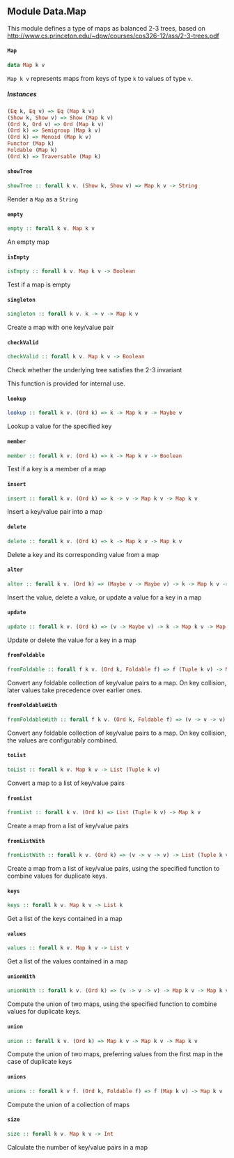 ## Module Data.Map

This module defines a type of maps as balanced 2-3 trees, based on
<http://www.cs.princeton.edu/~dpw/courses/cos326-12/ass/2-3-trees.pdf>

#### `Map`

``` purescript
data Map k v
```

`Map k v` represents maps from keys of type `k` to values of type `v`.

##### Instances
``` purescript
(Eq k, Eq v) => Eq (Map k v)
(Show k, Show v) => Show (Map k v)
(Ord k, Ord v) => Ord (Map k v)
(Ord k) => Semigroup (Map k v)
(Ord k) => Monoid (Map k v)
Functor (Map k)
Foldable (Map k)
(Ord k) => Traversable (Map k)
```

#### `showTree`

``` purescript
showTree :: forall k v. (Show k, Show v) => Map k v -> String
```

Render a `Map` as a `String`

#### `empty`

``` purescript
empty :: forall k v. Map k v
```

An empty map

#### `isEmpty`

``` purescript
isEmpty :: forall k v. Map k v -> Boolean
```

Test if a map is empty

#### `singleton`

``` purescript
singleton :: forall k v. k -> v -> Map k v
```

Create a map with one key/value pair

#### `checkValid`

``` purescript
checkValid :: forall k v. Map k v -> Boolean
```

Check whether the underlying tree satisfies the 2-3 invariant

This function is provided for internal use.

#### `lookup`

``` purescript
lookup :: forall k v. (Ord k) => k -> Map k v -> Maybe v
```

Lookup a value for the specified key

#### `member`

``` purescript
member :: forall k v. (Ord k) => k -> Map k v -> Boolean
```

Test if a key is a member of a map

#### `insert`

``` purescript
insert :: forall k v. (Ord k) => k -> v -> Map k v -> Map k v
```

Insert a key/value pair into a map

#### `delete`

``` purescript
delete :: forall k v. (Ord k) => k -> Map k v -> Map k v
```

Delete a key and its corresponding value from a map

#### `alter`

``` purescript
alter :: forall k v. (Ord k) => (Maybe v -> Maybe v) -> k -> Map k v -> Map k v
```

Insert the value, delete a value, or update a value for a key in a map

#### `update`

``` purescript
update :: forall k v. (Ord k) => (v -> Maybe v) -> k -> Map k v -> Map k v
```

Update or delete the value for a key in a map

#### `fromFoldable`

``` purescript
fromFoldable :: forall f k v. (Ord k, Foldable f) => f (Tuple k v) -> Map k v
```

Convert any foldable collection of key/value pairs to a map.
On key collision, later values take precedence over earlier ones.

#### `fromFoldableWith`

``` purescript
fromFoldableWith :: forall f k v. (Ord k, Foldable f) => (v -> v -> v) -> f (Tuple k v) -> Map k v
```

Convert any foldable collection of key/value pairs to a map.
On key collision, the values are configurably combined.

#### `toList`

``` purescript
toList :: forall k v. Map k v -> List (Tuple k v)
```

Convert a map to a list of key/value pairs

#### `fromList`

``` purescript
fromList :: forall k v. (Ord k) => List (Tuple k v) -> Map k v
```

Create a map from a list of key/value pairs

#### `fromListWith`

``` purescript
fromListWith :: forall k v. (Ord k) => (v -> v -> v) -> List (Tuple k v) -> Map k v
```

Create a map from a list of key/value pairs, using the specified function
to combine values for duplicate keys.

#### `keys`

``` purescript
keys :: forall k v. Map k v -> List k
```

Get a list of the keys contained in a map

#### `values`

``` purescript
values :: forall k v. Map k v -> List v
```

Get a list of the values contained in a map

#### `unionWith`

``` purescript
unionWith :: forall k v. (Ord k) => (v -> v -> v) -> Map k v -> Map k v -> Map k v
```

Compute the union of two maps, using the specified function
to combine values for duplicate keys.

#### `union`

``` purescript
union :: forall k v. (Ord k) => Map k v -> Map k v -> Map k v
```

Compute the union of two maps, preferring values from the first map in the case
of duplicate keys

#### `unions`

``` purescript
unions :: forall k v f. (Ord k, Foldable f) => f (Map k v) -> Map k v
```

Compute the union of a collection of maps

#### `size`

``` purescript
size :: forall k v. Map k v -> Int
```

Calculate the number of key/value pairs in a map


